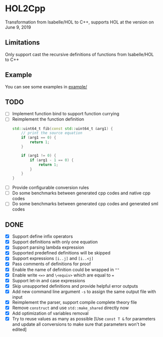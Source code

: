 # HOL2Cpp

Transformation from Isabelle/HOL to C++, supports HOL at the version on June 9, 2019

## Limitations

Only support cast the recursive definitions of functions from Isabelle/HOL to C++

## Example

You can see some examples in [example/](example/)

## TODO

- [ ] Implement function bind to support function currying
- [ ] Reimplement the function definition
    ```cpp
    std::uint64_t fib(const std::uint64_t &arg1) {
        // print the source equation
        if (arg1 == 0) {
            return 1;
        }

        if (arg1 != 0) {
            if (arg1 - 1 == 0) {
                return 1;
            }
        }
    }
    ```
- [ ] Provide configurable conversion rules
- [ ] Do some benchmarks between generated cpp codes and native cpp codes
- [ ] Do some benchmarks between generated cpp codes and generated sml codes

## DONE

- [x] Support define infix operators
- [x] Support definitions with only one equation
- [x] Support parsing lambda expression
- [x] Supported predefined definitions will be skipped
- [x] Support expressions `[i..j]` and `[i..<j]`
- [x] Pass comments of definitions for proof
- [x] Enable the name of definition could be wrapped in `""`
- [x] Enable write `<=>` and `\<equiv>` which are equal to `=`
- [x] Support let-in and case expressions
- [x] Skip unsupported definitions and provide helpful error outputs
- [x] Add new command line argument `-s` to assign the same output file with input
- [x] Reimplement the parser, support compile complete theory file
- [x] Remove `construct` and use `std::make_shared` directly now
- [x] Add optimization of variables removal
- [x] Try to reuse values as many as possible [Use `const T &` for parameters and update all conversions to make sure that parameters won't be edited]
